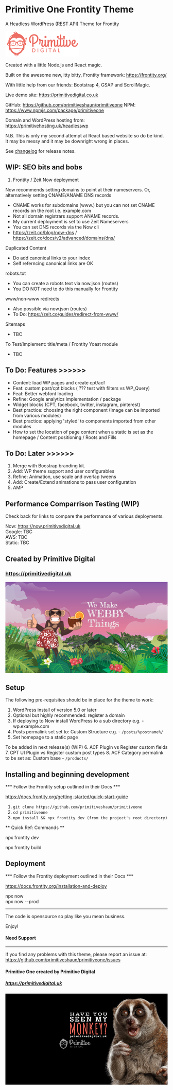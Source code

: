 # Primitive One Frontity Theme
A Headless WordPress (REST API) Theme for Frontity

![screenshot](img/punky.png)

Created with a little Node.js and React magic. 

Built on the awesome new, itty bitty, Frontity framework: https://frontity.org/ 

With little help from our friends: Bootstrap 4, GSAP and ScrollMagic. 

Live demo site: https://primitivedigital.co.uk

GitHub: https://github.com/primitiveshaun/primitiveone
NPM: https://www.npmjs.com/package/primitiveone

Domain and WordPress hosting from: https://primitivehosting.uk/headlesswp

N.B. This is only my second attempt at React based website so do be kind.  
It may be messy and it may be downright wrong in places.	

See [changelog](packages/primitiveone/CHANGELOG.md) for release notes.




## WIP: SEO bits and bobs ###

1) Frontity / Zeit Now deployment 

Now recommends setting domains to point at their nameservers.
Or, alternatively setting CNAME/ANAME DNS records

- CNAME works for subdomains (www.) but you can not set CNAME records on the root i.e. example.com
- Not all domain registrars support ANAME records.
- My current deployment is set to use Zeit Nameservers
- You can set DNS records via the Now cli
- https://zeit.co/blog/now-dns / https://zeit.co/docs/v2/advanced/domains/dns/

Duplicated Content

- Do add canonical links to your index
- Self referncing canonical links are OK
<link rel="canonical" href="https://example.com/" />

robots.txt

- You can create a robots text via now.json (routes)
- You DO NOT need to do this manually for Frontity

www/non-www redirects

- Also possible via now.json (routes)
- To Do: https://zeit.co/guides/redirect-from-www/

Sitemaps
- TBC

To Test/Implement: title/meta / Frontity Yoast module
- TBC


## To Do: Features >>>>>>
- Content: load WP pages and create cpt/acf
- Feat: custom post/cpt blocks ( ??? test with filters vs WP_Query)
- Feat: Better webfont loading
- Refine: Google analytics implementation / package
- Widget blocks (CPT, facebook, twitter, instagram, pinterest)
- Best practice: choosing the right component (Image can be imported from various modules)
- Best practice: applying 'styled' to components imported from other modules 
- How to set the location of page content when a static is set as the homepage / Content positioning / Roots and Fills


## To Do: Later >>>>>>

1. Merge with Boostrap branding kit.
2. Add: WP theme support and user configurables
3. Refine: Animation, use scale and overlap tweens
4. Add: Create/Extend animations to pass user configuration
5. AMP


## Performance Comparrison Testing (WIP)
Check back for links to compare the performance of various deployments.  

Now: https://now.primitivedigital.uk  
Google: TBC  
AWS: TBC  
Static: TBC  


## Created by Primitive Digital
### https://primitivedigital.uk

![screenshot](img/webby.png)

Setup
-----

The following pre-requisites should be in place for the theme to work:

1. WordPress install of version 5.0 or later
2. Optional but highly recommended: register a domain
3. If deploying to Now install WordPress to a sub directory e.g. - wp.example.com
4. Posts permalink set set to: Custom Structure e.g. - `/posts/%postname%/`
5. Set homepage to a static page

To be added in next release(s) (WIP)
6. ACF Plugin vs Register custom fields
7. CPT UI Plugin vs Register custom post types
8. ACF Category permalink to be set as: Custom base - `/products/`

Installing and beginning development
------------------------------------

*** Follow the Frontity setup outlined in their Docs ***

https://docs.frontity.org/getting-started/quick-start-guide


1. `git clone https://github.com/primitiveshaun/primitiveone`
2. `cd primitiveone`
3. `npm install && npx frontity dev (from the project's root directory)`

** Quick Ref: Commands **

npx frontity dev  

npx frontity build  


Deployment
------------------------------------

*** Follow the Frontity deployment outlined in their Docs ***

https://docs.frontity.org/installation-and-deploy

npx now  
npx now --prod  


------------------------------------

The code is opensource so play like you mean business.

Enjoy!


#### Need Support
-------

If you find any problems with this theme, please report an issue at:  
https://github.com/primitiveshaun/primitiveone/issues

#### Primitive One created by Primitive Digital
##### https://primitivedigital.uk

![screenshot](img/haveyouseenit.jpg)
